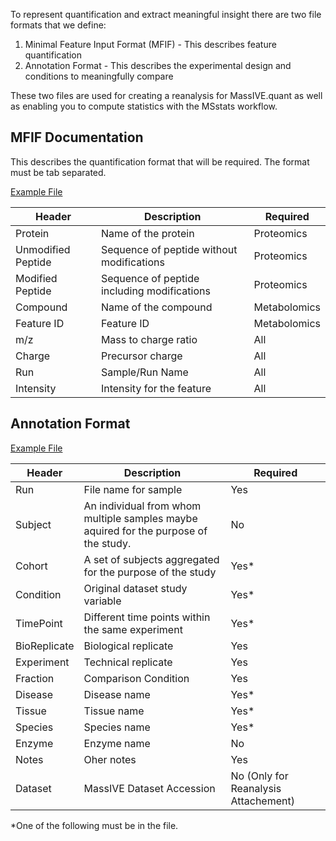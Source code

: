 To represent quantification and extract meaningful insight there are two file formats that we define:

 1. Minimal Feature Input Format (MFIF) - This describes feature quantification
 1. Annotation Format - This describes the experimental design and conditions to meaningfully compare

These two files are used for creating a reanalysis for MassIVE.quant as well as enabling you to compute statistics with the MSstats workflow. 

 ## MFIF Documentation

This describes the quantification format that will be required. The format must be tab separated.

[Example File](example_files/50proteins_iprg_mfif.txt)

| Header | Description | Required |
|--------|-------------|----------|
| Protein | Name of the protein | Proteomics |
| Unmodified Peptide | Sequence of peptide without modifications | Proteomics |
| Modified Peptide | Sequence of peptide including modifications | Proteomics |
| Compound | Name of the compound | Metabolomics |
| Feature ID | Feature ID | Metabolomics |
| m/z | Mass to charge ratio | All | 
| Charge | Precursor charge | All | 
| Run | Sample/Run Name | All | 
| Intensity | Intensity for the feature | All | 


## Annotation Format

[Example File](ftp://massive.ucsd.edu/RMSV000000306/2020-03-21_nuno_750cbdff/metadata/MSV000080026_mplex_calu3_H1N1_response.csv)

| Header | Description | Required |
|--------|-------------|----------|
| Run  | File name for sample  | Yes |
| Subject | An individual from whom multiple samples maybe aquired for the purpose of the study. | No |
| Cohort | A set of subjects aggregated for the purpose of the study | Yes* |
| Condition | Original dataset study variable | Yes* |
| TimePoint | Different time points within the same experiment | Yes* |
| BioReplicate | Biological replicate | Yes |
| Experiment | Technical replicate | Yes |
| Fraction | Comparison Condition | Yes |
| Disease | Disease name | Yes* |
| Tissue | Tissue name | Yes* |
| Species | Species name | Yes* |
| Enzyme | Enzyme name | No |
| Notes | Oher notes | Yes |
| Dataset |  MassIVE Dataset Accession  | No (Only for Reanalysis Attachement) |

 \*One of the following must be in the file.
